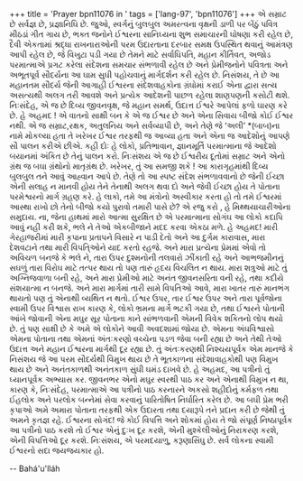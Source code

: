+++
title = 'Prayer bpn11076 in '
tags = ['lang-97', 'bpn11076']
+++
એ સમ્રાટ છે સર્વજ્ઞ છે, પ્રજ્ઞાનિઘિ છે. 
જુઓ, સ્વર્ગનું બુલબુલ અમરત્વના વૃક્ષની ડાળી પર બેંઠું પવિત્ર મીઠડાં ગીત ગાય છે, ભક્ત જનોને ઈશ્વરના સાનિઘ્યના શુભ સમાચારની ઘોષણા કરી રહેલ છે, દૈવી એકતામાં શ્રદ્ધા રાખનારાઓની પરમ ઉદારતાના દરબાર સમક્ષ ઉપસ્થિત થવાનું આમંત્રણ આપી રહેલ છે, જે વિખુટા પડી ગયા છે તેમને માટે સર્વાઘિપતિ, મહાન કીર્તિવત, અજોડ પરમાત્માએ પ્રગટ કરેલા સંદેશના સમચાર સંભળાવી રહેલ છે અને પ્રેમીજનોને પવિત્રતા અને અભૂતપૂર્વ સૌદર્યના આ ઘામ સુઘી પહોચવાનું માર્ગદર્શન કરી રહેલ છે. 
નિસંશય, તે છે આ મહાનતમ સૌદર્ય જેની આગાહી ઈશ્વરના સંદેશવાહકોના ગ્રંઘોમાં કરાઈ એના દ્વારા સત્ય અસત્યથી અલગ તરી આવશે અને પ્રત્યેક આદેશની પાછળ રહેલા શાણપણની કસોટી થશે. નિઃસંદેહ, એ જ છે દિવ્ય જીવનવૃક્ષ, જે મહાન સમર્થ, ઉદાત્ત ઈશ્વરે આપેલાં ફળો ઘારણ કરે છે. 
હે અહમદ ! એ વાતનો સાક્ષી બન કે એ જ ઈશ્વર છે અને એના સિવાય બીજો કોઈ ઈશ્વર નથી. એ જ સમ્રાટ,રક્ષક, અતુલનિય અને સર્વવ્યાપી છે, અને તેણે  જે ‘અલી’ *(બાબ)ના નામે મોકલ્યા હતા તે ખરેખર ઈશ્વર તરફથી જ આવ્યા હતા અને એના જ આદેશોનું આપણે સૌ પાલન કરીએ છીએ.  કહી દોઃ હે લોકો, પ્રતિભાવાન, જ્ઞાનમૂર્તિ પરમાત્માના જે આદેશો બયાનમાં અંકિત છે તેનું પાલન કરો. નિઃસંશય એ જ છે ઈશ્વરીય દૂતોમાં સમ્રાટ અને એનો ગ્રંથ જ બઘા ગ્રંથોનો માતૃગ્રંથ છે. ખરેખર, તું આ સમજી શકે ! 
 આ કારાગૃહમાંથી દિવ્ય બુલબુલ તને આવું આહ્વાન આપે છે. તેણે તો આ સ્પષ્ટ સંદેશ સંભળાવવાનો છે જેની ઈચ્છા એની સલાહ ન માનવી હોય તેને તેનાથી અલગ થવા દો અને જેવી ઈચ્છા હોય તે પોતાના પરમેશ્વરનો માર્ગ ગ્રહણ કરે. 
હે લાકો, તમે આ મંત્રોનો અસ્વીકાર કરતા હો તો તમે ઈશ્વરમાં આસ્થા રાખો છો તેનો બીજો કયો પુરાવો તમારી પાસે છે? એ રજુ કરો , હે મિથ્થયાચારીઓના સમુદાય. 
ના, જેના હાથમાં મારો આત્મા સુરક્ષિત છે એ પરમાત્માના સોગંઘ આ લોકો કદાપિ આવું નહી કરી શકે, ભલે ને તેઓ એકબીજાને મદદ કરવા એકઠા મળે. 
હે અહમદ! મારી ગેરહાજરીમાં મારી કૃપાના પ્રતાપને વિસારે ન પાડી દેતો અને આ દુર્ગમ કારાવાસ, મારા દેશવટાને તથા મારી વિપતિ્ઓને યાદ કરતો રહજે. અને મારા પ્રત્યેના પ્રેમમાં એવો તો અવિચળ બનજે કે ભલે ને, તારા ઉપર દુશ્મનોની તલવારો ઝીંકાતી રહે અને આભજમીનનું સઘળું તારા વિરોઘ માટે તત્પર થાય તો પણ તારું હૃદય વિચલિત ન થાય. 
મારા શત્રુઓ માટે તું અગ્નિજવાળા બની રહે, અને મારા પ્રેમીઓ માટે અનંત જીવનસરિતા વની રહે, તથા કદીયે સંશયાત્મા ન બનજે. અને મારા માર્ગમાં તારી સામે વિપતિઓ આવે, મારા ખાતર તારું માનભંગ થાયતો પણ તું એનાથી વ્યથિત ન થતો. 
ઈશ્વર ઉપર, તાર ઈશ્વર ઉપર અને તારા પૂર્વજોના સ્વામી ઉપર વિશ્વાસ રાખ કારણ કે, લોકો ભ્રમના માર્ગે ભટકી ગયા છે, તથા ઈશ્વરને પોતાની આંખે જોવાની એના મઘુર સૂર પોતાના કાને સાંભળવાની એમની વિવેક શકિતનો લોપ થયો છે. તું પણ સાક્ષી છે કે અમે એ લોકોને આવી અવદશામાં જોયા છે. 
એમના અંઘવિશ્વાસો એમના પોતાના તથા એમનાં અંતઃકરણો વચ્ચેના પડળ જેવા બની રહ્યા છે અને તેથી તેઓ ઉદાત્ત અને મહાન ઈશ્વરના માર્ગથી દૂર રહ્યા છે. 
તું અંતઃકરણથી નિશ્ચયપૂર્વક એમ માનજે કે નિસંશય  જે આ પરમ સૌદર્યથી વિમુખ થાય છે તે ભૂતકાળના સંદેશાવાહકોથી પણ વિમુખ થાય છે અને અનંતકાળથી અનંતકાળ સુંઘી ઘમંડ દાખવે છે.  હે અહમદ, આ પત્રીનો તું ઘ્યાનપૂર્વક અભ્યાસ કર. જીવનભર એનો મઘુર સ્વરથી પાઠ કર અને એનાથી વિમુખ ન થા, કારણ કે, નિઃસંદેહ, પરમાત્માએ આ પત્રીનો પાઠ કરનારને અકસો શહીદોનું કર્મફળ તથા ઈહલોક અને પરલોક  બન્નેમાં સેવા કરવાનું પારિતોષિત નિર્ઘારિત કરેલ છે. આ બઘી પ્રેમ ભરી કૃપાઓ અમે અમારા પોતાના તરફથી એક ઉદારતા તથા દયારૂપે તને પ્રદાન કરી છે જેથી તું અમને કૃતજ્ઞ રહે. 
ઈશ્વરના સોગંદ! જે કોઈ વિપત્તિ અને શોકમાં હોય તે જો સંપૂર્ણ નિષ્ઠાપૂર્વક આ પત્રીનો પાઠ કરશે તો ઈશ્વર એનું દુઃખ દૂર કરશે, એની મુશ્કેલીઓનું નિરાકરણ કરશે, એની વિપત્તિઓ દૂર કરશે. 
નિઃસંશય, એ પરમદયાળુ, કરૂણાસિંઘુ છે. સર્વ લોકના સ્વામી ઈશ્વરનો સદા જયજયકાર હો.

-- Bahá'u'lláh
